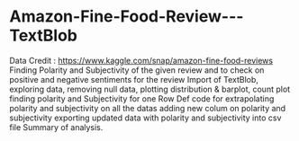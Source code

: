 # Amazon-Fine-Food-Review---TextBlob
Data Credit : https://www.kaggle.com/snap/amazon-fine-food-reviews
Finding Polarity and Subjectivity of the given review and to check on positive and negative sentiments for the review
Import of TextBlob, exploring data, removing null data, plotting distribution & barplot, count plot
finding polarity and Subjectivity for one Row
Def code for extrapolating polarity and subjectivity on all the datas
adding new colum on polarity and subjectivity
exporting updated data with polarity and subjectivity into csv file
Summary of analysis.
